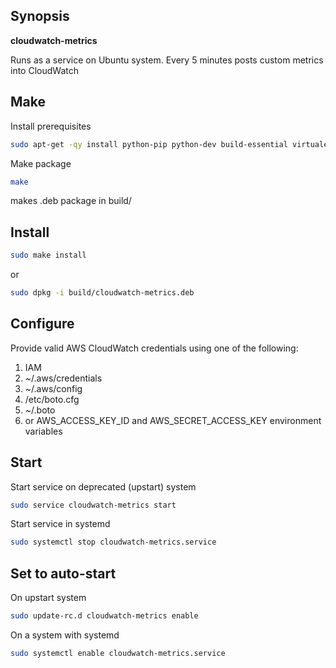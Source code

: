## Synopsis
**cloudwatch-metrics**

Runs as a service on Ubuntu system. Every 5 minutes posts custom metrics into CloudWatch

## Make

Install prerequisites
```bash
sudo apt-get -qy install python-pip python-dev build-essential virtualenv
```

Make package
```bash
make
```
makes .deb package in build/

## Install

```bash
sudo make install
```
or
```bash
sudo dpkg -i build/cloudwatch-metrics.deb
```

## Configure

Provide valid AWS CloudWatch credentials using one of the following: 
1. IAM
2. ~/.aws/credentials
3. ~/.aws/config
4. /etc/boto.cfg
5. ~/.boto
6. or AWS_ACCESS_KEY_ID and AWS_SECRET_ACCESS_KEY environment variables

## Start

Start service on deprecated (upstart) system
```bash
sudo service cloudwatch-metrics start
```
Start service in systemd
```bash
sudo systemctl stop cloudwatch-metrics.service
```

## Set to auto-start

On upstart system
```bash
sudo update-rc.d cloudwatch-metrics enable
```
On a system with systemd 
```bash
sudo systemctl enable cloudwatch-metrics.service
```